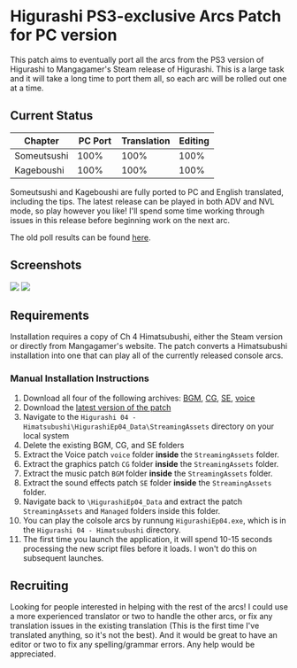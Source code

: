 # Higurashi PS3-exclusive Arcs Patch for PC version

This patch aims to eventually port all the arcs from the PS3 version of Higurashi to Mangagamer's Steam release of Higurashi.  This is a large task and it will take a long time to port them all, so each arc will be rolled out one at a time.

## Current Status

| Chapter     | PC Port  | Translation | Editing |
| ----------- | -------- | ----------- | ------- |
| Someutsushi | 100%     | 100%        | 100%    | 
| Kageboushi  | 100%     | 100%        | 100%    | 

Someutsushi and Kageboushi are fully ported to PC and English translated, including the tips.  The latest release can be played in both ADV and NVL mode, so play however you like!  I'll spend some time working through issues in this release before beginning work on the next arc.

The old poll results can be found [here](https://strawpoll.com/ee8gge6).

## Screenshots

![](https://i.imgur.com/mBxKC8p.png)
![](https://i.imgur.com/A5Iym0R.png)


## Requirements
Installation requires a copy of Ch 4 Himatsubushi, either the Steam version or directly from Mangagamer's website.  The patch converts a Himatsubushi installation into one that can play all of the currently released console arcs.

### Manual Installation Instructions

1. Download all four of the following archives:
[BGM](https://github.com/07th-mod/resources/releases/download/Nipah/ConsoleArcs-BGM.zip), [CG](https://github.com/07th-mod/resources/releases/download/Nipah/ConsoleArcs-CG.zip), [SE](https://github.com/07th-mod/resources/releases/download/Nipah/ConsoleArcs-SE.zip), [voice](https://github.com/07th-mod/resources/releases/download/Nipah/ConsoleArcs-voice.zip)
2. Download the [latest version of the patch](https://github.com/07th-mod/higurashi-console-arcs/releases/latest)
3. Navigate to the ``Higurashi 04 - Himatsubushi\HigurashiEp04_Data\StreamingAssets`` directory on your local system
4. Delete the existing BGM, CG, and SE folders
5. Extract the Voice patch ``voice`` folder **inside** the ``StreamingAssets`` folder.
6. Extract the graphics patch ``CG`` folder **inside** the ``StreamingAssets`` folder.
7. Extract the music patch ``BGM`` folder **inside** the ``StreamingAssets`` folder.
8. Extract the sound effects patch ``SE`` folder **inside** the ``StreamingAssets`` folder.
9. Navigate back to ``\HigurashiEp04_Data`` and extract the patch ``StreamingAssets`` and ``Managed`` folders inside this folder.
10. You can play the colsole arcs by runnung ``HigurashiEp04.exe``, which is in the ``Higurashi 04 - Himatsubushi`` directory.
11. The first time you launch the application, it will spend 10-15 seconds processing the new script files before it loads.  I won't do this on subsequent launches.

## Recruiting

Looking for people interested in helping with the rest of the arcs!  I could use a more experienced translator or two to handle the other arcs, or fix any translation issues in the existing translation (This is the first time I've translated anything, so it's not the best). And it would be great to have an editor or two to fix any spelling/grammar errors.  Any help would be appreciated.

